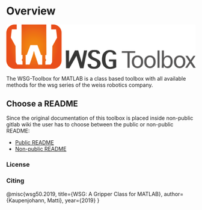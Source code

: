# Overview

![word-and-design-mark-logo](/logo/wsg-toolbox_word_and_design_mark.png)

The WSG-Toolbox for MATLAB is a class based toolbox with all available methods for the wsg series of the weiss robotics company.

## Choose a README

Since the original documentation of this toolbox is placed inside non-public gitlab wiki the user has to choose between the public or non-public README:

- [Public README](/doc/README_github.md)
- [Non-public README](/doc/README_gitlab.md)

### License

### Citing

@misc{wsg50.2019, title={WSG: A Gripper Class for MATLAB}, author={Kaupenjohann, Matti}, year={2019} }
